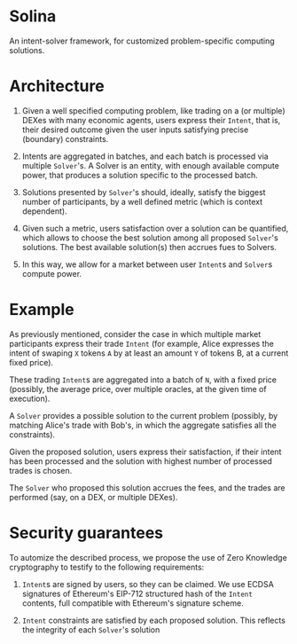 # Solina

An intent-solver framework, for customized problem-specific computing solutions.

# Architecture

1. Given a well specified computing problem, like trading on a (or multiple) DEXes with many economic agents, users express their `Intent`, that is, their desired outcome given the user inputs satisfying precise (boundary) constraints.

2. Intents are aggregated in batches, and each batch is processed via multiple `Solver`'s. A Solver is an entity, with enough available compute power, that produces a solution specific to the processed batch. 

3. Solutions presented by `Solver`'s should, ideally, satisfy the biggest number of participants, by a well defined metric (which is context dependent).

4. Given such a metric, users satisfaction over a solution can be quantified, which allows to choose the best solution among all proposed `Solver`'s solutions. The best available solution(s) then accrues fues to Solvers. 

5. In this way, we allow for a market between user `Intent`s and `Solver`s compute power. 

# Example

As previously mentioned, consider the case in which multiple market 
participants express their trade `Intent` (for example, Alice expresses the 
intent of swaping `X` tokens `A` by at least an amount `Y` of tokens B, at 
a current fixed price). 

These trading `Intent`s are aggregated into a batch of `N`, with a
fixed price (possibly, the average price, over multiple oracles, at the given time of execution). 

A `Solver` provides a possible solution to the 
current problem (possibly, by matching Alice's trade with Bob's, in which
the aggregate satisfies all the constraints).

Given the proposed solution, users express their satisfaction, if their intent has been processed and the solution with highest number of processed trades is chosen. 

The `Solver` who proposed this solution accrues the fees, and the trades
are performed (say, on a DEX, or multiple DEXes).

# Security guarantees

To automize the described process, we propose the use of Zero Knowledge cryptography to testify to the following requirements:

1. `Intent`s are signed by users, so they can be claimed. We use ECDSA
signatures of Ethereum's EIP-712 structured hash of the `Intent` contents,
full compatible with Ethereum's signature scheme.

2. `Intent` constraints are satisfied by each proposed solution. This reflects the integrity of each `Solver`'s solution
